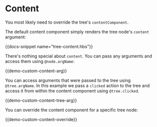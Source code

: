 # Content

You most likely need to override the tree's `contentComponent`.

The default content component simply renders the tree node's `content` argument:

{{docs-snippet name="tree-content.hbs"}}

There's nothing special about `content`.
You can pass any arguments and access them using `@node.argName`:

{{demo-custom-content-arg}}

You can access arguments that were passed to the tree using `@tree.argName`.
In this example we pass a `clicked` action to the tree and access it from
within the content component using `@tree.clicked`.

{{demo-custom-content-tree-arg}}

You can override the content component for a specific tree node:

{{demo-custom-content-override}}
